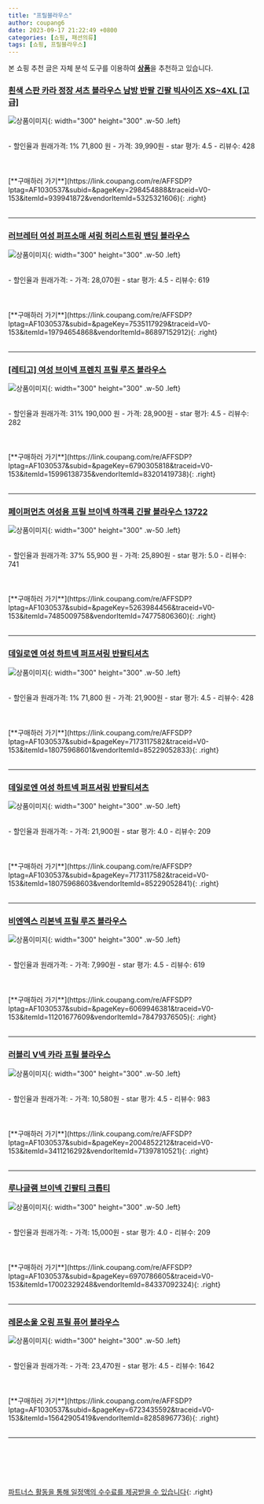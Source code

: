 ```yaml
---
title: "프릴블라우스"
author: coupang6
date: 2023-09-17 21:22:49 +0800
categories: [쇼핑, 패션의류]
tags: [쇼핑, 프릴블라우스]
---
```


본 쇼핑 추천 글은 자체 분석 도구를 이용하여 [**상품**](https://link.coupang.com/a/bao1ui)을 추천하고 있습니다.

### [흰색 스판 카라 정장 셔츠 블라우스 남방 반팔 긴팔 빅사이즈 XS~4XL [고급]](https://link.coupang.com/re/AFFSDP?lptag=AF1030537&subid=&pageKey=298454888&traceid=V0-153&itemId=939941872&vendorItemId=5325321606)

![상품이미지](https://thumbnail7.coupangcdn.com/thumbnails/remote/230x230ex/image/vendor_inventory/0980/4b578667e0162258463be3d269899cc2fbd18384bb5d7397116a8cc94d4e.png){: width="300" height="300" .w-50 .left}


<br>
- 할인율과 원래가격: 1%  71,800   원
- 가격: 39,990원
- star 평가: 4.5
- 리뷰수: 428
<br>
<br>
<br>
<br>
[**구매하러 가기**](https://link.coupang.com/re/AFFSDP?lptag=AF1030537&subid=&pageKey=298454888&traceid=V0-153&itemId=939941872&vendorItemId=5325321606){: .right}
<br>
<br>

---

### [러브레터 여성 퍼프소매 셔링 허리스트링 밴딩 블라우스](https://link.coupang.com/re/AFFSDP?lptag=AF1030537&subid=&pageKey=7535117929&traceid=V0-153&itemId=19794654868&vendorItemId=86897152912)

![상품이미지](https://thumbnail8.coupangcdn.com/thumbnails/remote/230x230ex/image/vendor_inventory/e4bb/68991c306ba71a36d2f2ba83902926228e801b2a88ce6745a7b25873ef06.jpg){: width="300" height="300" .w-50 .left}


<br>
- 할인율과 원래가격: 
- 가격: 28,070원
- star 평가: 4.5
- 리뷰수: 619
<br>
<br>
<br>
<br>
[**구매하러 가기**](https://link.coupang.com/re/AFFSDP?lptag=AF1030537&subid=&pageKey=7535117929&traceid=V0-153&itemId=19794654868&vendorItemId=86897152912){: .right}
<br>
<br>

---

### [[레티고] 여성 브이넥 프렌치 프릴 루즈 블라우스](https://link.coupang.com/re/AFFSDP?lptag=AF1030537&subid=&pageKey=6790305818&traceid=V0-153&itemId=15996138735&vendorItemId=83201419738)

![상품이미지](https://thumbnail10.coupangcdn.com/thumbnails/remote/230x230ex/image/vendor_inventory/2971/2123cf0cacd07a9cc479386bd1ff7794429b7e583057b81fbca6dcf829dc.jpg){: width="300" height="300" .w-50 .left}


<br>
- 할인율과 원래가격: 31%  190,000   원
- 가격: 28,900원
- star 평가: 4.5
- 리뷰수: 282
<br>
<br>
<br>
<br>
[**구매하러 가기**](https://link.coupang.com/re/AFFSDP?lptag=AF1030537&subid=&pageKey=6790305818&traceid=V0-153&itemId=15996138735&vendorItemId=83201419738){: .right}
<br>
<br>

---

### [페이퍼먼츠 여성용 프릴 브이넥 하객룩 긴팔 블라우스 13722](https://link.coupang.com/re/AFFSDP?lptag=AF1030537&subid=&pageKey=5263984456&traceid=V0-153&itemId=7485009758&vendorItemId=74775806360)

![상품이미지](https://thumbnail6.coupangcdn.com/thumbnails/remote/230x230ex/image/rs_quotation_api/cmkvyby1/ac22ef2fedda49d7b8defe6b21ff01dd.jpg){: width="300" height="300" .w-50 .left}


<br>
- 할인율과 원래가격: 37%  55,900   원
- 가격: 25,890원
- star 평가: 5.0
- 리뷰수: 741
<br>
<br>
<br>
<br>
[**구매하러 가기**](https://link.coupang.com/re/AFFSDP?lptag=AF1030537&subid=&pageKey=5263984456&traceid=V0-153&itemId=7485009758&vendorItemId=74775806360){: .right}
<br>
<br>

---

### [데일로엔 여성 하트넥 퍼프셔링 반팔티셔츠](https://link.coupang.com/re/AFFSDP?lptag=AF1030537&subid=&pageKey=7173117582&traceid=V0-153&itemId=18075968601&vendorItemId=85229052833)

![상품이미지](https://thumbnail10.coupangcdn.com/thumbnails/remote/230x230ex/image/vendor_inventory/4a88/342f797580c4a61859802eb3726fd52dab74856675cefdec9813f022398b.jpg){: width="300" height="300" .w-50 .left}


<br>
- 할인율과 원래가격: 1%  71,800   원
- 가격: 21,900원
- star 평가: 4.5
- 리뷰수: 428
<br>
<br>
<br>
<br>
[**구매하러 가기**](https://link.coupang.com/re/AFFSDP?lptag=AF1030537&subid=&pageKey=7173117582&traceid=V0-153&itemId=18075968601&vendorItemId=85229052833){: .right}
<br>
<br>

---

### [데일로엔 여성 하트넥 퍼프셔링 반팔티셔츠](https://link.coupang.com/re/AFFSDP?lptag=AF1030537&subid=&pageKey=7173117582&traceid=V0-153&itemId=18075968603&vendorItemId=85229052841)

![상품이미지](https://thumbnail6.coupangcdn.com/thumbnails/remote/230x230ex/image/vendor_inventory/258a/b0c6094c677e3e49a000699d54a563456fa7ed595abdc343c4748d392194.jpg){: width="300" height="300" .w-50 .left}


<br>
- 할인율과 원래가격: 
- 가격: 21,900원
- star 평가: 4.0
- 리뷰수: 209
<br>
<br>
<br>
<br>
[**구매하러 가기**](https://link.coupang.com/re/AFFSDP?lptag=AF1030537&subid=&pageKey=7173117582&traceid=V0-153&itemId=18075968603&vendorItemId=85229052841){: .right}
<br>
<br>

---

### [비엔엑스 리본넥 프릴 루즈 블라우스](https://link.coupang.com/re/AFFSDP?lptag=AF1030537&subid=&pageKey=6069946381&traceid=V0-153&itemId=11201677609&vendorItemId=78479376505)

![상품이미지](https://thumbnail10.coupangcdn.com/thumbnails/remote/230x230ex/image/retail/images/2021/09/06/15/6/e1454bd0-5b03-485f-baac-c5406a3d3cd6.jpg){: width="300" height="300" .w-50 .left}


<br>
- 할인율과 원래가격: 
- 가격: 7,990원
- star 평가: 4.5
- 리뷰수: 619
<br>
<br>
<br>
<br>
[**구매하러 가기**](https://link.coupang.com/re/AFFSDP?lptag=AF1030537&subid=&pageKey=6069946381&traceid=V0-153&itemId=11201677609&vendorItemId=78479376505){: .right}
<br>
<br>

---

### [러블리 V넥 카라 프릴 블라우스](https://link.coupang.com/re/AFFSDP?lptag=AF1030537&subid=&pageKey=2004852212&traceid=V0-153&itemId=3411216292&vendorItemId=71397810521)

![상품이미지](https://thumbnail10.coupangcdn.com/thumbnails/remote/230x230ex/image/retail/images/2020/08/21/12/2/52f7079b-526f-4edd-9b30-5737cad26e59.jpg){: width="300" height="300" .w-50 .left}


<br>
- 할인율과 원래가격: 
- 가격: 10,580원
- star 평가: 4.5
- 리뷰수: 983
<br>
<br>
<br>
<br>
[**구매하러 가기**](https://link.coupang.com/re/AFFSDP?lptag=AF1030537&subid=&pageKey=2004852212&traceid=V0-153&itemId=3411216292&vendorItemId=71397810521){: .right}
<br>
<br>

---

### [루나글램 브이넥 긴팔티 크롭티](https://link.coupang.com/re/AFFSDP?lptag=AF1030537&subid=&pageKey=6970786605&traceid=V0-153&itemId=17002329248&vendorItemId=84337092324)

![상품이미지](https://thumbnail6.coupangcdn.com/thumbnails/remote/230x230ex/image/vendor_inventory/16dc/14582444ae5084f03f5a4d9099b274af5dfc59b505e24d7052139b66b5d5.jpg){: width="300" height="300" .w-50 .left}


<br>
- 할인율과 원래가격: 
- 가격: 15,000원
- star 평가: 4.0
- 리뷰수: 209
<br>
<br>
<br>
<br>
[**구매하러 가기**](https://link.coupang.com/re/AFFSDP?lptag=AF1030537&subid=&pageKey=6970786605&traceid=V0-153&itemId=17002329248&vendorItemId=84337092324){: .right}
<br>
<br>

---

### [레몬소울 오링 프릴 퓨어 블라우스](https://link.coupang.com/re/AFFSDP?lptag=AF1030537&subid=&pageKey=6723435592&traceid=V0-153&itemId=15642905419&vendorItemId=82858967736)

![상품이미지](https://thumbnail6.coupangcdn.com/thumbnails/remote/230x230ex/image/retail/images/7875946051731261-9e495798-f842-4ba7-bab1-23c87ac59a9c.jpg){: width="300" height="300" .w-50 .left}


<br>
- 할인율과 원래가격: 
- 가격: 23,470원
- star 평가: 4.5
- 리뷰수: 1642
<br>
<br>
<br>
<br>
[**구매하러 가기**](https://link.coupang.com/re/AFFSDP?lptag=AF1030537&subid=&pageKey=6723435592&traceid=V0-153&itemId=15642905419&vendorItemId=82858967736){: .right}
<br>
<br>

---
<br><br><br><br><br> [파트너스 활동을 통해 일정액의 수수료를 제공받을 수 있습니다](https://link.coupang.com/a/bao1ui){: .right}